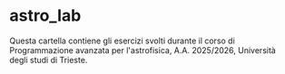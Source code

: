 # astro_lab
Questa cartella contiene gli esercizi svolti durante il corso di Programmazione avanzata per l'astrofisica, A.A. 2025/2026, Università degli studi di Trieste.


